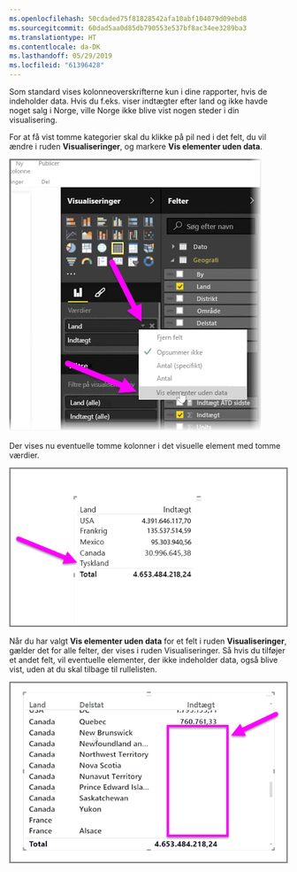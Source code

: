 ```yaml
---
ms.openlocfilehash: 50cdaded75f81828542afa10abf104079d09ebd8
ms.sourcegitcommit: 60dad5aa0d85db790553e537bf8ac34ee3289ba3
ms.translationtype: HT
ms.contentlocale: da-DK
ms.lasthandoff: 05/29/2019
ms.locfileid: "61396428"
---
```

Som standard vises kolonneoverskrifterne kun i dine rapporter, hvis de indeholder data. Hvis du f.eks. viser indtægter efter land og ikke havde noget salg i Norge, ville Norge ikke blive vist nogen steder i din visualisering.

For at få vist tomme kategorier skal du klikke på pil ned i det felt, du vil ændre i ruden **Visualiseringer**, og markere **Vis elementer uden data**.

![](media/3-11c-display-empty-categories/3-11c_1.png)

Der vises nu eventuelle tomme kolonner i det visuelle element med tomme værdier.

![](media/3-11c-display-empty-categories/3-11c_2.png)

Når du har valgt **Vis elementer uden data** for et felt i ruden **Visualiseringer**, gælder det for alle felter, der vises i ruden Visualiseringer. Så hvis du tilføjer et andet felt, vil eventuelle elementer, der ikke indeholder data, også blive vist, uden at du skal tilbage til rullelisten.

![](media/3-11c-display-empty-categories/3-11c_3.png)

